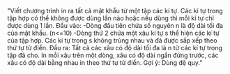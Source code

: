 "Viết chương trình in ra tất cả mật khẩu từ một tập các kí tự. Các kí tự trong tập hợp có thể không được dùng lần nào hoặc nếu dùng thì mỗi kí tự chỉ được dùng 1 lần.
Đầu vào:
-Dòng đầu tiên chứa số nguyên n là độ dài tối đa của mật khẩu. (n<=10)
-Dòng thứ 2 chứa một xâu kí tự s thể hiện các kí tự của tập hợp. Các kí tự trong s không trùng nhau và đã được sắp xếp theo thứ tự từ điển.
Đầu ra: Tất cả các xâu có độ dài tối đa là n từ các kí tự trong tập đã cho. In mỗi xâu trên một dòng, xâu có độ dài ngắn đứng trước, các xâu có độ dài bằng nhau in theo thứ tự từ điển.
Gợi ý: Dùng đệ quy."